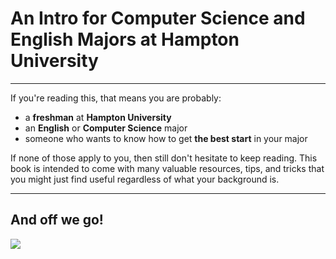 # An Intro for Computer Science and English Majors at Hampton University

---

If you're reading this, that means you are probably:

- a **freshman** at **Hampton University**
- an **English** or **Computer Science** major
- someone who wants to know how to get **the best start** in your major

If none of those apply to you, then still don't hesitate to keep reading. This book is intended to come with many valuable resources, tips, and tricks that you might just find useful regardless of what your background is.

---

## And off we go!

![](https://huacm.files.wordpress.com/2015/03/hubookicon.jpg)
